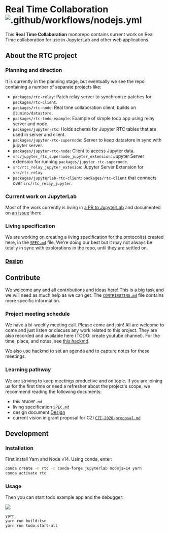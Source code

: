 # Real Time Collaboration ![.github/workflows/nodejs.yml](https://github.com/jupyterlab/rtc/workflows/.github/workflows/nodejs.yml/badge.svg)

This **Real Time Collaboration** monorepo contains current work on Real Time
collaboration for use in JupyterLab and other web applications.

## About the RTC project

### Planning and direction

It is currently in the planning stage, but eventually we see the repo containing
a number of separate projects like:

- `packages/rtc-relay`: Patch relay server to synchronize patches for `packages/rtc-client`.
- `packages/rtc-node`: Real time collaboration client, builds on `@lumino/datastore`.
- `packages/rtc-todo-example`: Example of simple todo app using relay server and node.
- `packages/jupyter-rtc`: Holds schema for Jupyter RTC tables that are used in server and client.
- `packages/jupyter-rtc-supernode`: Server to keep datastore in sync with jupyter server.
- `packages/jupyter-rtc-node`: Client to access Jupyter data.
- `src/jupyter_rtc_supernode_jupyter_extension`: Jupyter Server extension for running `packages/jupyter-rtc-supernode`.
- `src/rtc_relay_jupyter_extesion`: Jupyter Server Extension for `src/rtc_relay`
- `packages/jupyterlab-rtc-client`: `packages/rtc-client` that connects over `src/rtc_relay_jupyter`.

### Current work on JupyterLab

Most of the work currently is living in [a PR to JupyterLab](https://github.com/jupyterlab/jupyterlab/pull/6871) and documented on [an issue](https://github.com/jupyterlab/jupyterlab/issues/5382) there.

### Living specification

We are working on creating a living specification for the protocol(s) created
here, in the [`SPEC.md`](./SPEC.md) file. We're doing our best but it may not
always be totally in sync with explorations in the repo, until they are settled
on.

### [Design](./DESIGN.md)

## Contribute

We welcome any and all contributions and ideas here! This is a big task and we
will need as much help as we can get. The [`CONTRIBUTING.md`](./CONTRIBUTING.md)
file contains more specific information.

### Project meeting schedule

We have a bi-weekly meeting call. Please come and join! All are welcome to come
and just listen or discuss any work related to this project. They are also
recorded and available here (TODO: create youtube channel). For the time, place,
and notes, see [this hackmd](https://hackmd.io/@_4xc7QhhSHKODRQn1uiulw/BkV24I3qL/edit).

We also use hackmd to set an agenda and to capture notes for these meetings.

### Learning pathway

We are striving to keep meetings productive and on topic. If you are joining
us for the first time or need a refresher about the project's scope, we
recommend reading the following documents:

- this `README.md`
- living specification [`SPEC.md`](./SPEC.md)
- design document [Design](./DESIGN.md)
- current vision in grant proposal for CZI [`CZI-2020-proposal.md`](./funding/CZI-2020-proposal.md)

## Development

### Installation

First install Yarn and Node v14. Using conda, enter:

```bash
conda create -n rtc -c conda-forge jupyterlab nodejs=14 yarn
conda activate rtc
```

### Usage

Then you can start todo example app and the
debugger:

![](./scratch/todo.gif)

```bash
yarn
yarn run build:tsc
yarn run todo:start-all
```
